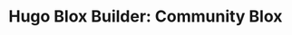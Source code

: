 # Hugo Blox Builder: Community Blox

<!-- Upload custom or community Hugo Blox to this folder and they will be automatically installed to your site, [ready for use in your pages](https://docs.hugoblox.com/getting-started/page-builder/).

Creating your own blox? [Follow the step-by-step tutorial](https://docs.hugoblox.com/getting-started/page-builder/). -->
